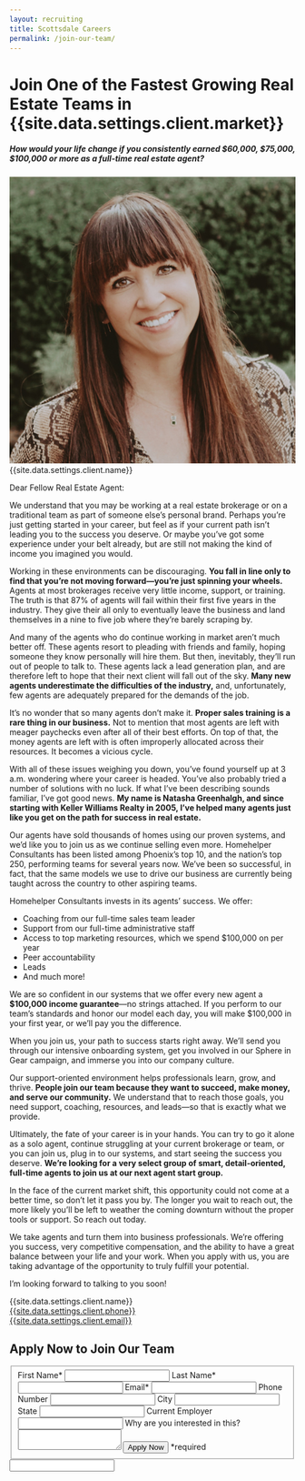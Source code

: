 ```yaml
---
layout: recruiting
title: Scottsdale Careers
permalink: /join-our-team/
---
```


<div class="recruiting-page">
<h1 class="join-us">Join One of the Fastest Growing Real Estate Teams in {{site.data.settings.client.market}}</h1>
<h5 class="join-us-subtitle">How would your life change if you consistently earned $60,000, $75,000, $100,000 or more as a full-time real estate agent?</h5>
<div class="recruiting-photo">
<span class="client-image-container">
<img src="/img/headshot.jpg" alt="{{site.data.settings.client.name}}" class="client-image"/>
</span>
<figcaption class="caption">{{site.data.settings.client.name}}</figcaption>
</div>


<p>Dear Fellow Real Estate Agent:</p>

<p>We understand that you may be working at a real estate brokerage or on a traditional team as part of someone else’s personal brand. Perhaps you’re just getting started in your career, but feel as if your current path isn’t leading you to the success you deserve. Or maybe you’ve got some experience under your belt already, but are still not making the kind of income you imagined you would. </p>

<p>Working in these environments can be discouraging. <strong>You fall in line only to find that you’re not moving forward—you’re just spinning your wheels.</strong> Agents at most brokerages receive very little income, support, or training. The truth is that 87% of agents will fail within their first five years in the industry. They give their all only to eventually leave the business and land themselves in a nine to five job where they’re barely scraping by. </p>

<p>And many of the agents who do continue working in market aren’t much better off. These agents resort to pleading with friends and family, hoping someone they know personally will hire them. But then, inevitably, they’ll run out of people to talk to. These agents lack a lead generation plan, and are therefore left to hope that their next client will fall out of the sky. <strong>Many new agents underestimate the difficulties of the industry,</strong> and, unfortunately, few agents are adequately prepared for the demands of the job.</p>

<p>It’s no wonder that so many agents don’t make it. <strong>Proper sales training is a rare thing in our business.</strong> Not to mention that most agents are left with meager paychecks even after all of their best efforts. On top of that, the money agents are left with is often improperly allocated across their resources. It becomes a vicious cycle.</p>

<p>With all of these issues weighing you down, you’ve found yourself up at 3 a.m. wondering where your career is headed. You’ve also probably tried a number of solutions with no luck. If what I’ve been describing sounds familiar, I’ve got good news. <strong>My name is Natasha Greenhalgh, and since starting with Keller Williams Realty in 2005, I’ve helped many agents just like you get on the path for success in real estate.</strong> </p>

<p>Our agents have sold thousands of homes using our proven systems, and we’d like you to join us as we continue selling even more. Homehelper Consultants has been listed among Phoenix’s top 10, and the nation’s top 250, performing teams for several years now. We’ve been so successful, in fact, that the same models we use to drive our business are currently being taught across the country to other aspiring teams. </p>

<p>Homehelper Consultants invests in its agents’ success. We offer:
<ul class="indent">
<li>Coaching from our full-time sales team leader</li>
<li>Support from our full-time administrative staff</li>
<li>Access to top marketing resources, which we spend $100,000 on per year</li>
<li>Peer accountability</li>
<li>Leads</li>
<li>And much more! </li>
</ul></p>

<p>We are so confident in our systems that we offer every new agent a <strong>$100,000 income guarantee</strong>—no strings attached. If you perform to our team’s standards and honor our model each day, you will make $100,000 in your first year, or we’ll pay you the difference. </p>

<p>When you join us, your path to success starts right away. We’ll send you through our intensive onboarding system, get you involved in our Sphere in Gear campaign, and immerse you into our company culture. </p>

<p>Our support-oriented environment helps professionals learn, grow, and thrive. <strong>People join our team because they want to succeed, make money, and serve our community.</strong> We understand that to reach those goals, you need support, coaching, resources, and leads—so that is exactly what we provide.</p>

<p>Ultimately, the fate of your career is in your hands. You can try to go it alone as a solo agent, continue struggling at your current brokerage or team, or you can join us, plug in to our systems, and start seeing the success you deserve. <strong>We’re looking for a very select group of smart, detail-oriented, full-time agents to join us at our next agent start group.</strong> </p>

<p>In the face of the current market shift, this opportunity could not come at a better time, so don’t let it pass you by. The longer you wait to reach out, the more likely you’ll be left to weather the coming downturn without the proper tools or support. So reach out today. </p>

<p>We take agents and turn them into business professionals. We’re offering you success, very competitive compensation, and the ability to have a great balance between your life and your work. When you apply with us, you are taking advantage of the opportunity to truly fulfill your potential. </p>

<p>I’m looking forward to talking to you soon!</p>

<p>{{site.data.settings.client.name}}<br>
<a href="tel:1-{{site.data.settings.client.phone}}">{{site.data.settings.client.phone}}</a><br>
<a href="mailto:{{site.data.settings.client.email}}">{{site.data.settings.client.email}}</a>
</p>



<h2 class="recruiting">Apply Now to Join Our Team</h2>

<form method="post" class="home-value cta-forms" action="https://formspree.io/{{site.data.settings.client.email}}" onsubmit="return setReturn()">
					<fieldset><label for="firstname">First Name*</label> <input type="text" required="" name="firstname" /> <label for="lastname">Last Name*</label> <input type="text" required="" name="lastname" /> <label for="email">Email*</label> <input type="text" name="name" /> <label for="phone">Phone Number </label> <input type="tel" name="phone" />
						<!--base32-c9gq6t9k68pkcd3jcwpp4rbkcmtk4-base32--><label for="city">City </label> <input type="text" name="city" /> <label for="state">State </label> <input type="text" name="state" /> <label for="employer">Current Employer </label> <input type="text" name="employer" /> <label for="message">Why are you interested in this? </label><textarea name="employer"></textarea>
						<!--base32-c9gq6t9k68pk8cbme5gq4uv4cguqachj70r2urk1edjk6cg-base32--><input class="submit light-light" type="submit" value="Apply Now" name="submitrecruitingForm" /> <span class="asterisk">*required</span></fieldset>
					<!--base32-c9gq6t9k68pk8c9he1t7cxkecdkpedhpe9h6at3me5r7ee1kddhpwx9q71up4tb3f1u6mc3mdcwp6vkg6rw3gc1dc9gq6t9k68-base32-->
					<div class="hidden"><input type="hidden" value="{{site.data.settings.client.email}}" name="_to" /> <input type="hidden" value="Recruiting Contact Request Message From Your Vyral Careers and Training Video Blog" name="_subject" /> <input type="text" name="_gotcha" /></div>
				</form>
</div>
